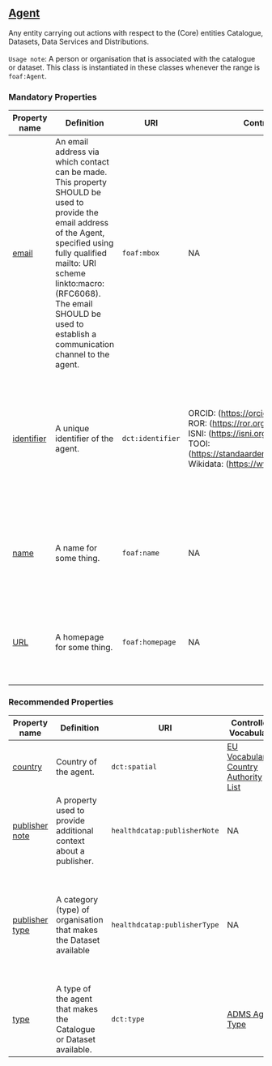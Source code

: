 ## [Agent](http://xmlns.com/foaf/spec/#term_Agent)

Any entity carrying out actions with respect to the (Core) entities Catalogue, Datasets, Data Services and Distributions. <br><br>
`Usage note`: A person or organisation that is associated with the catalogue or dataset. This class is instantiated in these classes whenever the range is `foaf:Agent`.

 

### Mandatory Properties

<table>
  <thead>
    <tr>
      <th>Property name</th>
      <th>Definition</th>
      <th>URI</th>
      <th>Controlled Vocabulary</th>
      <th>rdfs:Range</th>
      <th>Usage Note</th>
      <th>Cardinality</th>
    </tr>
  </thead>
  <tbody>
    <tr>
      <td><a href="http://xmlns.com/foaf/spec/#term_mbox">email</a></td>
      <td>An email address via which contact can be made. This property SHOULD be used to provide the email address of the Agent, specified using fully qualified mailto: URI scheme linkto:macro: (RFC6068). The email SHOULD be used to establish a communication channel to the agent.</td>
      <td><code>foaf:mbox</code></td>
      <td>NA</td>
      <td><code>rdfs:Resource</code></td>
      <td>It is possible to provide the email address of the appropriate institution or department if no personal email address can be provided. <br>The email address has to be provided starting with <code>mailto:</code> prefix. <br> For example: mailto:info@example.com / mailto:jane.doe@example.com</td>
      <td>1</td>
    </tr>
    <tr>
      <td><a href="http://purl.org/dc/terms/identifier">identifier</a></td>
      <td>A unique identifier of the agent.</td>
      <td><code>dct:identifier</code></td>
      <td>ORCID: (<a href="https://orcid.org/">https://orcid.org/</a>) <br> ROR: (<a href="https://ror.org/">https://ror.org/</a>) <br> ISNI: (<a href="https://isni.org/page/search-database/">https://isni.org/page/search-database/</a>) <br> TOOI: (<a href="https://standaarden.overheid.nl/tooi/waardelijsten/">https://standaarden.overheid.nl/tooi/waardelijsten/</a>) <br> Wikidata: (<a href="https://www.wikidata.org/">https://www.wikidata.org/</a>)</td>
      <td><code>rdfs:Literal</code></td>
      <td>Specify the entity (person or organisation) by providing an identifier. We recommend using an ORCID identifier for a person or ROR identifier for an organisation. Dutch governmental organisations are listed in TOOI. If these are not available, you can use ISNI, or Wikidata or any other identifier you may have. If you have multiple identifiers, you should provide them all.</td>
      <td>1..*</td>
    </tr>
    <tr>
      <td><a href="http://xmlns.com/foaf/spec/#term_name">name</a></td>
      <td>A name for some thing.</td>
      <td><code>foaf:name</code></td>
      <td>NA</td>
      <td><code>rdfs:Literal</code></td>
      <td>This property refers to the given name of the entity. Example: Jane Doe (for a person) and Radboudumc (for an organisation). This property can be repeated for different versions of the name (e.g. the name in different languages).</td>
      <td>1..*</td>
    </tr>
    <tr>
      <td><a href="http://xmlns.com/foaf/spec/#term_homepage">URL</a></td>
      <td>A homepage for some thing.</td>
      <td><code>foaf:homepage</code></td>
      <td>NA</td>
      <td><code>rdfs:Resource</code></td>
      <td>Provide the URL of the page containing contact information, such as a contact form or details for reaching out. If a specific contact page is unavailable, the main website of the Agent is sufficient.</td>
      <td>1</td>
    </tr>
  </tbody>
</table>

### Recommended Properties 

<table>
  <thead>
    <tr>
      <th>Property name</th>
      <th>Definition</th>
      <th>URI</th>
      <th>Controlled Vocabulary</th>
      <th>rdfs:Range</th>
      <th>Usage Note</th>
      <th>Cardinality</th>
    </tr>
  </thead>
  <tbody>
    <tr>
      <td><a href="http://purl.org/dc/terms/spatial">country</a></td>
      <td>Country of the agent.</td>
      <td><code>dct:spatial</code></td>
      <td><a href="https://publications.europa.eu/resource/authority/country">EU Vocabularies Country Authority List</a></td>
      <td><code>dct:Location</code></td>
      <td>Use the appropriate term from the EU authority table. Example for the Netherlands: <code>http://publications.europa.eu/resource/authority/country/NLD</code></td>
      <td>0..*</td>
    </tr>
    <tr>
      <td><a href="https://healthdcat-ap.github.io/#Dataset.publishernote">publisher note</a></td>
      <td>A property used to provide additional context about a publisher.</td>
      <td><code>healthdcatap:publisherNote</code></td>
      <td>NA</td>
      <td><code>rdfs:Literal</code></td>
      <td>This property can be repeated for parallel language versions of the publisher's notes. Example: "Sciensano is a research institute and the national public health institute of Belgium. It is a so-called federal scientific institution that operates under the authority of the federal minister of Public Health and the federal minister of Agriculture of Belgium."@en</td>
      <td>0..1</td>
    </tr>
    <tr>
      <td><a href="https://healthdcat-ap.github.io/#Dataset.publishertype">publisher type</a></td>
      <td>A category (type) of organisation that makes the Dataset available</td>
      <td><code>healthdcatap:publisherType</code></td>
      <td>NA</td>
      <td><code>skos:Concept</code></td>
      <td>A <a href="https://raw.githubusercontent.com/SEMICeu/ADMS-AP/master/purl.org/ADMS_SKOS_v1.00.rdf">controlled vocabulary</a> is provided, denoting commonly recognised health publishers. <em>Current status</em>: Specifically for the health domain, a controlled vocabulary is being developed to include commonly recognised health publishers. This vocabulary is currently under development. Version 1.0 includes the following types: Academia-ScientificOrganisation, Company, IndustryConsortium, LocalAuthority, NationalAuthority, NonGovernmentalOrganisation, NonProfitOrganisation, PrivateIndividual, RegionalAuthority, StandardisationBody and SupraNationalAuthority. These should use the following URL format: <em><code>http://purl.org/adms/publishertype/[type]</code></em>.</td>
      <td>0..1</td>
    </tr>
    <tr>
      <td><a href="http://purl.org/dc/terms/type">type</a></td>
      <td>A type of the agent that makes the Catalogue or Dataset available.</td>
      <td><code>dct:type</code></td>
      <td><a href="https://raw.githubusercontent.com/SEMICeu/ADMS-AP/master/purl.org/ADMS_SKOS_v1.00.rdf">ADMS Agent Type</a></td>
      <td><code>skos:Concept</code></td>
      <td>NA</td>
      <td>0..1</td>
    </tr>
  </tbody>
</table>

